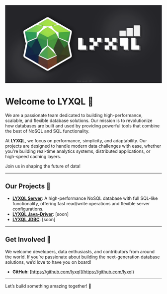 <img src="../banner.png">

# Welcome to **LYXQL** 🚀

We are a passionate team dedicated to building high-performance, scalable, and flexible database solutions. Our mission is to revolutionize how databases are built and used by providing powerful tools that combine the best of NoSQL and SQL functionality.

At **LYXQL**, we focus on performance, simplicity, and adaptability. Our projects are designed to handle modern data challenges with ease, whether you're building real-time analytics systems, distributed applications, or high-speed caching layers.

Join us in shaping the future of data!

---

## Our Projects 🌟

- **[LYXQL Server](https://github.com/lyxql/lyxql-server)**: A high-performance NoSQL database with full SQL-like functionality, offering fast read/write operations and flexible server configurations.
- **[LYXQL Java-Driver](https://github.com/lyxql/lyxql-java-driver)**: [soon]
- **[LYXQL JDBC](https://github.com/lyxql/lyxql-jdbc)**: [soon]

---

## Get Involved 🤝

We welcome developers, data enthusiasts, and contributors from around the world. If you’re passionate about building the next-generation database solutions, we’d love to have you on board!

- **GitHub**: [https://github.com/lyxql](https://github.com/lyxql)

---

Let’s build something amazing together! 💪
